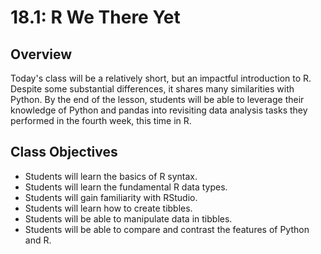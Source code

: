 # 18.1: R We There Yet

## Overview

Today's class will be a relatively short, but an impactful introduction to R. Despite some substantial differences, it shares many similarities with Python. By the end of the lesson, students will be able to leverage their knowledge of Python and pandas into revisiting data analysis tasks they performed in the fourth week, this time in R.

## Class Objectives

- Students will learn the basics of R syntax.
- Students will learn the fundamental R data types.
- Students will gain familiarity with RStudio.
- Students will learn how to create tibbles.
- Students will be able to manipulate data in tibbles.
- Students will be able to compare and contrast the features of Python and R.

